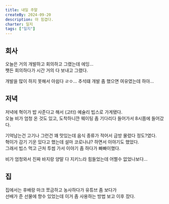 ```yaml
---
title: 내일 주말
createBy: 2024-09-20
description: 아 힘겹다.
charter: 일지
tags: ["일지"]
---
```


## 회사

오늘은 거의 개발하고 회의하고 그랬는데 에잉...  
쨋든 회의하다가 시간 거의 다 보내고 그랬다.

개발을 많이 하지 못해서 아쉽다 ㄹㅇ... 추석떄 개발 좀 했으면 여유였는데 하아...

## 저녁

저녁에 혁이가 밥 사준다고 해서 (고터) 예슐리 빕스로 가게됐다.  
오늘 비가 엄청 온 것도 있고, 도착하니깐 웨이팅 좀 기다리다 들어가서 8시쯤에 들어갔다.

기억남는건 고기나 그런건 꽤 맛있는데 음식 종류가 적어서 금방 물렸다 정도?였다.  
혁이가 감기 기운 있다고 했는데 설마 코로나냐? 하면서 이야기도 했었다.  
그래서 빕스 먹고 근처 투썸 가서 이야기 좀 하다가 빠빠이했다.

비가 엄청와서 진짜 바지랑 양말 다 지키느라 힘들었는데 어쩔수 없었나보다...

## 집

집에서는 후배랑 마크 쪼금하고 농사하다가 유튜브 좀 보다가  
선배가 준 선물에 향수 있었는데 이거 좀 사용하는 방법 보고 이후 잤다.
